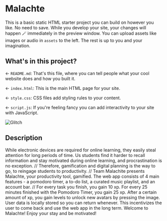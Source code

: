 # Malachte

This is a basic static HTML starter project you can build on however you like. No need to save. While you develop your site, your changes will happen 🪄 immediately in the preview window. You can upload assets like images or audio in `assets` to the left. The rest is up to you and your imagination.

## What's in this project?

← `README.md`: That's this file, where you can tell people what your cool website does and how you built it.

← `index.html`: This is the main HTML page for your site.

← `style.css`: CSS files add styling rules to your content.

← `script.js`: If you're feeling fancy you can add interactivity to your site with JavaScript.

![Glitch](https://cdn.glitch.com/a9975ea6-8949-4bab-addb-8a95021dc2da%2FLogo_Color.svg?v=1602781328576)

## Description
While electronic devices are required for online learning, they easily steal attention for long periods of time. Us students find it harder to recall information and stay motivated during online learning, and procrastination is no exception. //
Therefore, gamification and digital planning is the way to go, to reingage students to productivity. //
Team Malachite presents Malachte, your productivity tool, gamified. The web app consists of 4 main features - a pomodoro timer, a to-do list, a curated music playlist, and an account bar. //
For every task you finish, you gain 10 xp. For every 25 minutes finished with the Pomodoro Timer, you gain 25 xp. After a certain amount of xp, you gain levels to unlock new avatars by pressing the image. User data is locally stored so you can return whenever. This incentivizes the user to come back and use the web app in the long term.
Welcome to Malachte! Enjoy your stay and be motivated!
